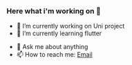### Here what i'm working on 👋



<!-- Here are some ideas to get you started: -->

- 🔭 I’m currently working on Uni project
- 🌱 I’m currently learning flutter
<!-- - 👯 I’m looking to collaborate on ...  -->
<!-- - 🤔 I’m looking for help with ...  -->
- 💬 Ask me about anything
- 📫 How to reach me: [Email](http://b3hzadsh@gmail.com)
<!-- - 😄 Pronouns: ... -->
<!-- - ⚡ Fun fact: ... -->

